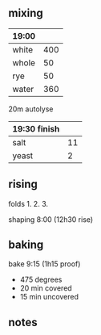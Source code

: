 ## mixing
| 19:00 |  |
| ----------- |:----|
| white       | 400 |
| whole       | 50  |
| rye         | 50  |
| water       | 360 |

20m autolyse

| 19:30 finish | |
| ----------- |:----|
| salt        | 11  |
| yeast       |  2  |

## rising
folds
1.
2.
3.

shaping 8:00 (12h30 rise)

## baking

bake 9:15 (1h15 proof)
- 475 degrees
- 20 min covered
- 15 min uncovered

## notes
